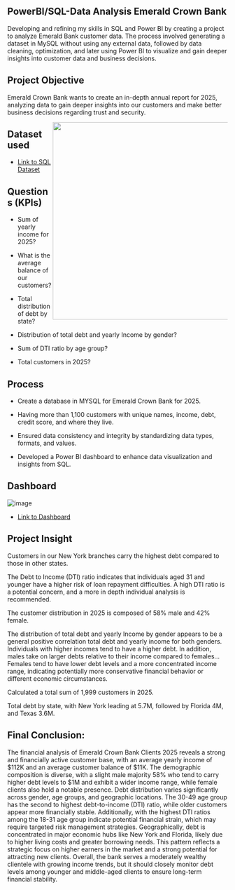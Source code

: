 ## PowerBI/SQL-Data Analysis Emerald Crown Bank
Developing and refining my skills in SQL and Power BI by creating a project to analyze Emerald Bank customer data. The process involved generating a dataset in MySQL without using any external data, followed by data cleaning, optimization, and later using Power BI to visualize and gain deeper insights into customer data and business decisions.

## Project Objective 

Emerald Crown Bank wants to create an in-depth annual report for 2025, analyzing data to gain deeper insights into our customers and make better business decisions regarding trust and security. 

<img src="https://github.com/user-attachments/assets/24c4eefc-064b-499f-8b7a-929cd8e734f9" style="min-width:400px; max-width:400px; width:450px;" align="right">

## Dataset used 

- <a href= "https://github.com/MR-S92/PowerBI--Data-Analysis-Emerald-Bank/blob/main/Emerald_Crown_Bank.sql">Link to SQL Dataset</a>

## Questions (KPIs) 

- Sum of yearly income for 2025? 

- What is the average balance of our customers? 

- Total distribution of debt by state? 

- Distribution of total debt and yearly Income by gender? 

- Sum of DTI ratio by age group? 

- Total customers in 2025? 

## Process 

- Create a database in MYSQL for Emerald Crown Bank for 2025. 

- Having more than 1,100 customers with unique names, income, debt, credit score, and where they live. 

- Ensured data consistency and integrity by standardizing data types, formats, and values. 

- Developed a Power BI dashboard to enhance data visualization and insights from SQL. 
 

## Dashboard 

![image](https://github.com/user-attachments/assets/119f1d47-79a0-4142-8604-41912fb8c4e0)


- <a href= "https://github.com/MR-S92/PowerBI--Data-Analysis-Emerald-Bank/blob/main/Emerald_Crown_Bank_Dashboard.png">Link to Dashboard </a>


## Project Insight 

Customers in our New York branches carry the highest debt compared to those in other states. 

The Debt to Income (DTI) ratio indicates that individuals aged 31 and younger have a higher risk of loan repayment difficulties. A high DTI ratio is a potential concern, and a more in depth individual analysis is recommended. 

The customer distribution in 2025 is composed of 58% male and 42% female. 

The distribution of total debt and yearly Income by gender appears to be a general positive correlation total debt and yearly income for both genders. Individuals with higher incomes tend to have a higher debt. In addition, males take on larger debts relative to their income compared to females... Females tend to have lower debt levels and a more concentrated income range, indicating potentially more conservative financial behavior or different economic circumstances. 

Calculated a total sum of 1,999 customers in 2025. 

Total debt by state, with New York leading at 5.7M, followed by Florida 4M, and Texas 3.6M. 

## Final Conclusion: 

The financial analysis of Emerald Crown Bank Clients 2025 reveals a strong and financially active customer base, with an average yearly income of $112K and an average customer balance of $11K. The demographic composition is diverse, with a slight male majority 58% who tend to carry higher debt levels to $1M and exhibit a wider income range, while female clients also hold a notable presence. Debt distribution varies significantly across gender, age groups, and geographic locations. The 30-49 age group has the second to highest debt-to-income (DTI) ratio, while older customers appear more financially stable. Additionally, with the highest DTI ratios among the 18-31 age group indicate potential financial strain, which may require targeted risk management strategies. Geographically, debt is concentrated in major economic hubs like New York and Florida, likely due to higher living costs and greater borrowing needs. This pattern reflects a strategic focus on higher earners in the market and a strong potential for attracting new clients. Overall, the bank serves a moderately wealthy clientele with growing income trends, but it should closely monitor debt levels among younger and middle-aged clients to ensure long-term financial stability.

 
